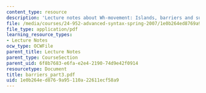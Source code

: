 ```yaml
---
content_type: resource
description: 'Lecture notes about Wh-movement: Islands, barriers and successive-cyclicity.'
file: /media/courses/24-952-advanced-syntax-spring-2007/1e0b264ed8769a95110a22611ecf58a9_barriers_part3.pdf
file_type: application/pdf
learning_resource_types:
- Lecture Notes
ocw_type: OCWFile
parent_title: Lecture Notes
parent_type: CourseSection
parent_uid: 6f8b7683-e6fa-e2e4-2190-74d9e42f0914
resourcetype: Document
title: barriers_part3.pdf
uid: 1e0b264e-d876-9a95-110a-22611ecf58a9
---
```


